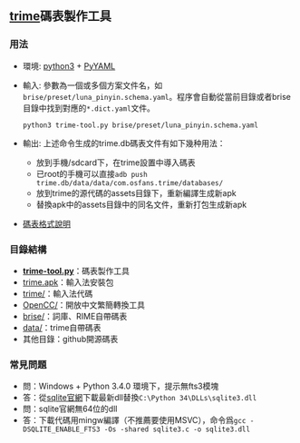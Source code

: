 ## [trime](https://github.com/osfans/trime)碼表製作工具

### 用法
- 環境: [python3](https://www.python.org/downloads/release/python-340/) + [PyYAML](http://pyyaml.org/wiki/PyYAML)
- 輸入: 參數為一個或多個方案文件名，如`brise/preset/luna_pinyin.schema.yaml`。程序會自動從當前目錄或者brise目錄中找到對應的`*.dict.yaml`文件。

  `python3 trime-tool.py brise/preset/luna_pinyin.schema.yaml`

- 輸出: 上述命令生成的trime.db碼表文件有如下幾种用法：
  - 放到手機/sdcard下，在trime設置中導入碼表
  - 已root的手機可以直接`adb push trime.db/data/data/com.osfans.trime/databases/`
  - 放到trime的源代碼的assets目錄下，重新編譯生成新apk
  - 替換apk中的assets目錄中的同名文件，重新打包生成新apk

- [碼表格式說明](https://github.com/LEOYoon-Tsaw/Rime_collections/blob/master/Rime_description.md)

### 目錄結構
- **[trime-tool.py](trime-tool.py)**：碼表製作工具
- [trime.apk](trime.apk)：輸入法安裝包
- [trime/](https://github.com/osfans/trime)：輸入法代碼
- [OpenCC/](https://github.com/BYVoid/OpenCC)：開放中文繁簡轉換工具
- [brise/](https://github.com/rime/brise)：詞庫、RIME自帶碼表
- [data/](data)：trime自帶碼表
- 其他目錄：github開源碼表

### 常見問題
 - 問：Windows + Python 3.4.0 環境下，提示無fts3模塊
 - 答：從[sqlite官網](http://www.sqlite.org/download.html)下載最新dll替換`C:\Python 34\DLLs\sqlite3.dll`
 - 問：sqlite官網無64位的dll
 - 答：下載代碼用mingw編譯（不推薦要使用MSVC），命令爲`gcc -DSQLITE_ENABLE_FTS3 -Os -shared sqlite3.c -o sqlite3.dll`
